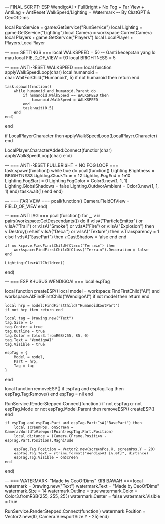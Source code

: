 -- FINAL SCRIPT: ESP WendigoAI + FullBright + No Fog + Far View + AntiLag + AntiReset WalkSpeed/Lighting + Watermark
-- By ChatGPT & CeoOfDims

local RunService = game:GetService("RunService")
local Lighting = game:GetService("Lighting")
local Camera = workspace.CurrentCamera
local Players = game:GetService("Players")
local LocalPlayer = Players.LocalPlayer

-- === SETTINGS ===
local WALKSPEED = 50 -- Ganti kecepatan yang lo mau
local FIELD_OF_VIEW = 90
local BRIGHTNESS = 5

-- === ANTI-RESET WALKSPEED ===
local function applyWalkSpeedLoop(char)
	local humanoid = char:WaitForChild("Humanoid", 5)
	if not humanoid then return end

	task.spawn(function()
		while humanoid and humanoid.Parent do
			if humanoid.WalkSpeed ~= WALKSPEED then
				humanoid.WalkSpeed = WALKSPEED
			end
			task.wait(0.5)
		end
	end)
end

if LocalPlayer.Character then
	applyWalkSpeedLoop(LocalPlayer.Character)
end

LocalPlayer.CharacterAdded:Connect(function(char)
	applyWalkSpeedLoop(char)
end)

-- === ANTI-RESET FULLBRIGHT + NO FOG LOOP ===
task.spawn(function()
	while true do
		pcall(function()
			Lighting.Brightness = BRIGHTNESS
			Lighting.ClockTime = 12
			Lighting.FogEnd = 1e10
			Lighting.FogStart = 0
			Lighting.FogColor = Color3.new(1, 1, 1)
			Lighting.GlobalShadows = false
			Lighting.OutdoorAmbient = Color3.new(1, 1, 1)
		end)
		task.wait(1)
	end
end)

-- === FAR VIEW ===
pcall(function()
	Camera.FieldOfView = FIELD_OF_VIEW
end)

-- === ANTILAG ===
pcall(function()
	for _, v in pairs(workspace:GetDescendants()) do
		if v:IsA("ParticleEmitter") or v:IsA("Trail") or v:IsA("Smoke") or v:IsA("Fire") or v:IsA("Explosion") then
			v:Destroy()
		elseif v:IsA("Decal") or v:IsA("Texture") then
			v.Transparency = 1
		elseif v:IsA("BasePart") then
			v.CastShadow = false
		end
	end

	if workspace:FindFirstChildOfClass("Terrain") then
		workspace:FindFirstChildOfClass("Terrain").Decoration = false
	end

	Lighting:ClearAllChildren()
end)

-- === ESP KHUSUS WENDIGOAI ===
local espTag

local function createESP()
	local model = workspace:FindFirstChild("AI") and workspace.AI:FindFirstChild("WendigoAI")
	if not model then return end

	local hrp = model:FindFirstChild("HumanoidRootPart")
	if not hrp then return end

	local tag = Drawing.new("Text")
	tag.Size = 14
	tag.Center = true
	tag.Outline = true
	tag.Color = Color3.fromRGB(255, 85, 0)
	tag.Text = "WendigoAI"
	tag.Visible = true

	espTag = {
		Model = model,
		Part = hrp,
		Tag = tag
	}
end

local function removeESP()
	if espTag and espTag.Tag then
		espTag.Tag:Remove()
	end
	espTag = nil
end

RunService.RenderStepped:Connect(function()
	if not espTag or not espTag.Model or not espTag.Model.Parent then
		removeESP()
		createESP()
	end

	if espTag and espTag.Part and espTag.Part:IsA("BasePart") then
		local screenPos, onScreen = Camera:WorldToViewportPoint(espTag.Part.Position)
		local distance = (Camera.CFrame.Position - espTag.Part.Position).Magnitude

		espTag.Tag.Position = Vector2.new(screenPos.X, screenPos.Y - 20)
		espTag.Tag.Text = string.format("WendigoAI [%.0f]", distance)
		espTag.Tag.Visible = onScreen
	end
end)

-- === WATERMARK: "Made by CeoOfDims" KIRI BAWAH ===
local watermark = Drawing.new("Text")
watermark.Text = "Made by CeoOfDims"
watermark.Size = 14
watermark.Outline = true
watermark.Color = Color3.fromRGB(255, 255, 255)
watermark.Center = false
watermark.Visible = true

RunService.RenderStepped:Connect(function()
	watermark.Position = Vector2.new(10, Camera.ViewportSize.Y - 25)
end)
